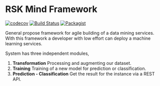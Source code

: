 # RSK Mind Framework
[![codecov](https://codecov.io/gh/rsk-mind/rsk-mind-framework/branch/master/graph/badge.svg)](https://codecov.io/gh/rsk-mind/rsk-mind-framework)
[![Build Status](https://travis-ci.org/rsk-mind/rsk-mind-framework.svg?branch=master)](https://travis-ci.org/rsk-mind/rsk-mind-framework)
[![Packagist](https://img.shields.io/packagist/l/doctrine/orm.svg?maxAge=2592000)]()

General propose framework for agile building of a data mining services. With this
framework a developer with low effort can deploy a machine learning services.


System has three independent modules,

1. **Transformation** Processing and augmenting our dataset.
2. **Training** Training of a new model for prediction or classification.
3. **Prediction - Classification** Get the result for the instance via a REST API.
